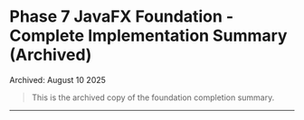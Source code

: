 # Phase 7 JavaFX Foundation - Complete Implementation Summary (Archived)

Archived: August 10 2025

> This is the archived copy of the foundation completion summary.

---

